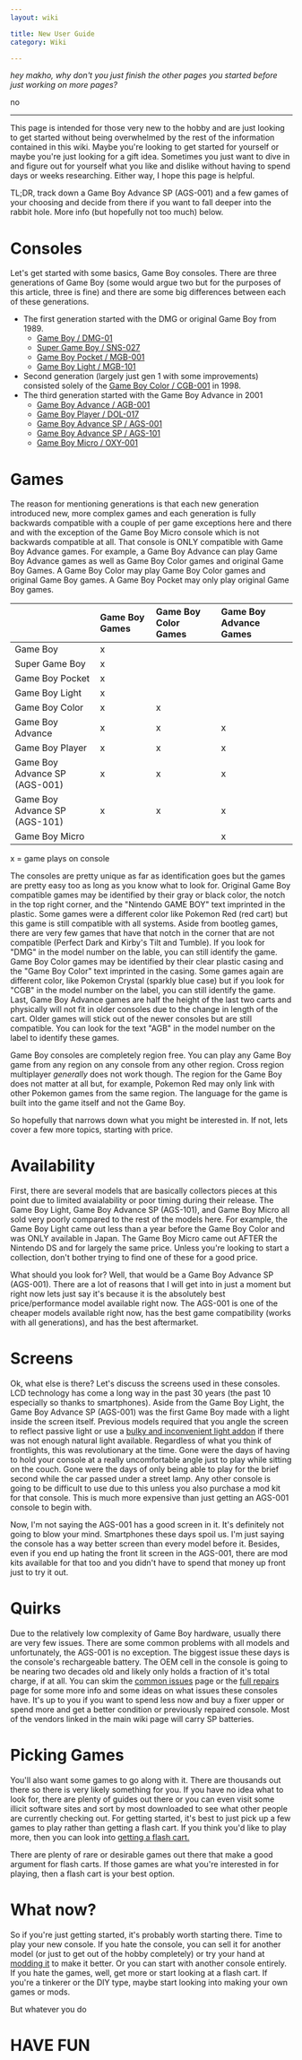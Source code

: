 ```yaml
---
layout: wiki

title: New User Guide
category: Wiki

---
```

*hey makho, why don't you just finish the other pages you started before just working on more pages?*

no

---

This page is intended for those very new to the hobby and are just looking to get started without being overwhelmed by the rest of the information contained in this wiki. Maybe you're looking to get started for yourself or maybe you're just looking for a gift idea. Sometimes you just want to dive in and figure out for yourself what you like and dislike without having to spend days or weeks researching. Either way, I hope this page is helpful.

TL;DR, track down a Game Boy Advance SP (AGS-001) and a few games of your choosing and decide from there if you want to fall deeper into the rabbit hole. More info (but hopefully not too much) below. 

# Consoles

Let's get started with some basics, Game Boy consoles. There are three generations of Game Boy (some would argue two but for the purposes of this article, three is fine) and there are some big differences between each of these generations. 
* The first generation started with the DMG or original Game Boy from 1989. 
	* [Game Boy / DMG-01](https://en.wikipedia.org/wiki/Game_Boy)
	* [Super Game Boy / SNS-027](https://en.wikipedia.org/wiki/Super_Game_Boy)
	* [Game Boy Pocket / MGB-001](https://en.wikipedia.org/wiki/Game_Boy#Game_Boy_Pocket)
	* [Game Boy Light / MGB-101](https://en.wikipedia.org/wiki/Game_Boy#Game_Boy_Light)
* Second generation (largely just gen 1 with some improvements) consisted solely of the [Game Boy Color / CGB-001](https://en.wikipedia.org/wiki/Game_Boy_Color) in 1998.
* The third generation started with the Game Boy Advance in 2001 
    * [Game Boy Advance / AGB-001](https://en.wikipedia.org/wiki/Game_Boy_Advance)
	* [Game Boy Player / DOL-017](https://en.wikipedia.org/wiki/Game_Boy_Player)
	* [Game Boy Advance SP / AGS-001](https://en.wikipedia.org/wiki/Game_Boy_Advance_SP)
	* [Game Boy Advance SP / AGS-101](https://en.wikipedia.org/wiki/Game_Boy_Advance_SP#Backlit_Model_.28AGS-101.29)
	* [Game Boy Micro / OXY-001](https://en.wikipedia.org/wiki/Game_Boy_Micro)
	
# Games
	
The reason for mentioning generations is that each new generation introduced new, more complex games and each generation is fully backwards compatible with a couple of per game exceptions here and there and with the exception of the Game Boy Micro console which is not backwards compatible at all. That console is ONLY compatible with Game Boy Advance games. For example, a Game Boy Advance can play Game Boy Advance games as well as Game Boy Color games and original Game Boy Games. A Game Boy Color may play Game Boy Color games and original Game Boy games. A Game Boy Pocket may only play original Game Boy games. 

||Game Boy Games|Game Boy Color Games|Game Boy Advance Games|
:--|:--|:--|:--|
|Game Boy|x|||
|Super Game Boy|x|||
|Game Boy Pocket|x|||
|Game Boy Light|x|||
|Game Boy Color|x|x||
|Game Boy Advance|x|x|x|
|Game Boy Player|x|x|x|
|Game Boy Advance SP (AGS-001)|x|x|x|
|Game Boy Advance SP (AGS-101)|x|x|x|
|Game Boy Micro|||x|

x = game plays on console


The consoles are pretty unique as far as identification goes but the games are pretty easy too as long as you know what to look for. Original Game Boy compatible games may be identified by their gray or black color, the notch in the top right corner, and the "Nintendo GAME BOY" text imprinted in the plastic. Some games were a different color like Pokemon Red (red cart) but this game is still compatible with all systems. Aside from bootleg games, there are very few games that have that notch in the corner that are not compatible (Perfect Dark and Kirby's Tilt and Tumble). If you look for "DMG" in the model number on the lable, you can still identify the game. Game Boy Color games may be identified by their clear plastic casing and the "Game Boy Color" text imprinted in the casing. Some games again are different color, like Pokemon Crystal (sparkly blue case) but if you look for "CGB" in the model number on the label, you can still identify the game. Last, Game Boy Advance games are half the height of the last two carts and physically will not fit in older consoles due to the change in length of the cart. Older games will stick out of the newer consoles but are still compatible. You can look for the text "AGB" in the model number on the label to identify these games. 

Game Boy consoles are completely region free. You can play any Game Boy game from any region on any console from any other region. Cross region multiplayer *generally* does not work though. The region for the Game Boy does not matter at all but, for example, Pokemon Red may only link with other Pokemon games from the same region. The language for the game is built into the game itself and not the Game Boy. 

So hopefully that narrows down what you might be interested in. If not, lets cover a few more topics, starting with price. 

# Availability

First, there are several models that are basically collectors pieces at this point due to limited avaialability or poor timing during their release. The Game Boy Light, Game Boy Advance SP (AGS-101), and Game Boy Micro all sold very poorly compared to the rest of the models here. For example, the Game Boy Light came out less than a year before the Game Boy Color and was ONLY available in Japan. The Game Boy Micro came out AFTER the Nintendo DS and for largely the same price. Unless you're looking to start a collection, don't bother trying to find one of these for a good price. 

What should you look for? Well, that would be a Game Boy Advance SP (AGS-001). There are a lot of reasons that I will get into in just a moment but right now lets just say it's because it is the absolutely best price/performance model available right now. The AGS-001 is one of the cheaper models available right now, has the best game compatibility (works with all generations), and has the best aftermarket. 

# Screens

Ok, what else is there? Let's discuss the screens used in these consoles. LCD technology has come a long way in the past 30 years (the past 10 especially so thanks to smartphones). Aside from the Game Boy Light, the Game Boy Advance SP (AGS-001) was the first Game Boy made with a light inside the screen itself. Previous models required that you angle the screen to reflect passive light or use a [bulky and inconvenient light addon](https://nintendo.fandom.com/wiki/Worm_Light) if there was not enough natural light available. Regardless of what you think of frontlights, this was revolutionary at the time. Gone were the days of having to hold your console at a really uncomfortable angle just to play while sitting on the couch. Gone were the days of only being able to play for the brief second while the car passed under a street lamp. Any other console is going to be difficult to use due to this unless you also purchase a mod kit for that console. This is much more expensive than just getting an AGS-001 console to begin with. 

Now, I'm not saying the AGS-001 has a good screen in it. It's definitely not going to blow your mind. Smartphones these days spoil us. I'm just saying the console has a way better screen than every model before it. Besides, even if you end up hating the front lit screen in the AGS-001, there are mod kits available for that too and you didn't have to spend that money up front just to try it out. 

# Quirks

Due to the relatively low complexity of Game Boy hardware, usually there are very few issues. There are some common problems with all models and unfortunately, the AGS-001 is no exception. The biggest issue these days is the console's rechargeable battery. The OEM cell in the console is going to be nearing two decades old and likely only holds a fraction of it's total charge, if at all. You can skim the [common issues](commonissues) page or the [full repairs](repairs) page for some more info and some ideas on what issues these consoles have. It's up to you if you want to spend less now and buy a fixer upper or spend more and get a better condition or previously repaired console. Most of the vendors linked in the main wiki page will carry SP batteries. 

# Picking Games

You'll also want some games to go along with it. There are thousands out there so there is very likely something for you. If you have no idea what to look for, there are plenty of guides out there or you can even visit some illicit software sites and sort by most downloaded to see what other people are currently checking out. For getting started, it's best to just pick up a few games to play rather than getting a flash cart. If you think you'd like to play more, then you can look into [getting a flash cart.](flashcarts)

There are plenty of rare or desirable games out there that make a good argument for flash carts. If those games are what you're interested in for playing, then a flash cart is your best option. 

# What now?

So if you're just getting started, it's probably worth starting there. Time to play your new console. If you hate the console, you can sell it for another model (or just to get out of the hobby completely) or try your hand at [modding it](mods) to make it better. Or you can start with another console entirely. If you hate the games, well, get more or start looking at a flash cart. If you're a tinkerer or the DIY type, maybe start looking into making your own games or mods. 

But whatever you do

# HAVE FUN